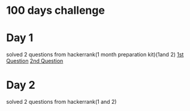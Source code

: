 # 100 days challenge
# Day 1
  solved 2 questions from hackerrank(1 month preparation kit)(1and 2)
  [1st Question](https://www.hackerrank.com/challenges/one-month-preparation-kit-plus-minus/problem?isFullScreen=true&h_l=interview&playlist_slugs%5B%5D=preparation-kits&playlist_slugs%5B%5D=one-month-preparation-kit&playlist_slugs%5B%5D=one-month-week-one)
  [2nd Question](https://www.hackerrank.com/challenges/one-month-preparation-kit-mini-max-sum/problem?isFullScreen=true&h_l=interview&playlist_slugs%5B%5D=preparation-kits&playlist_slugs%5B%5D=one-month-preparation-kit&playlist_slugs%5B%5D=one-month-week-one)
# Day 2
  solved 2 questions from hackerrank(1 and 2)

